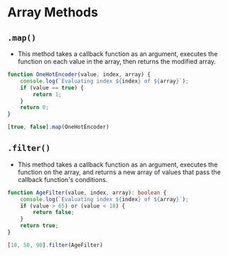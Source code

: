 # Array Methods

## `.map()`

- This method takes a callback function as an argument, executes the function on each value in the array, then returns the modified array.

```javascript
function OneHotEncoder(value, index, array) {
	console.log(`Evaluating index ${index} of ${array}`);
	if (value == true) {
		return 1;
	}
	return 0;
}

[true, false].map(OneHotEncoder)
```

## `.filter()`

- This method takes a callback function as an argument, executes the function on the array, and returns a new array of values that pass the callback function's conditions.

```typescript
function AgeFilter(value, index, array): boolean {
	console.log(`Evaluating index ${index} of ${array}`);
	if (value > 65) or (value < 18) {
		return false;
	}
	return true;
}

[10, 50, 90].filter(AgeFilter)
```